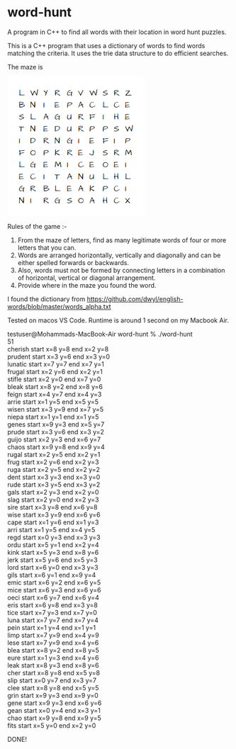 # word-hunt
A program in C++ to find all words with their location in word hunt puzzles.

This is a C++ program that uses a dictionary of words to find words matching the criteria.
It uses the trie data structure to do efficient searches.

The maze is 

![Maze](maze.png)

Rules of the game :-

1) From the maze of letters, find as many legitimate words of four or more letters that you can.
2) Words are arranged horizontally, vertically and diagonally and can be either spelled forwards or backwards.
3) Also, words must not be formed by connecting letters in a combination of horizontal, vertical or diagonal arrangement.
4) Provide where in the maze you found the word.

I found the dictionary from https://github.com/dwyl/english-words/blob/master/words_alpha.txt

Tested on macos VS Code. Runtime is around 1 second on my Macbook Air.

testuser@Mohammads-MacBook-Air word-hunt % ./word-hunt  
51  
cherish start x=8 y=8 end x=2 y=8  
prudent start x=3 y=6 end x=3 y=0  
lunatic start x=7 y=7 end x=7 y=1  
frugal start x=2 y=6 end x=2 y=1  
stifle start x=2 y=0 end x=7 y=0  
bleak start x=8 y=2 end x=8 y=6  
feign start x=4 y=7 end x=4 y=3  
arrie start x=1 y=5 end x=5 y=5  
wisen start x=3 y=9 end x=7 y=5  
niepa start x=1 y=1 end x=1 y=5  
genes start x=9 y=3 end x=5 y=7  
prude start x=3 y=6 end x=3 y=2  
guijo start x=2 y=3 end x=6 y=7  
chaos start x=9 y=8 end x=9 y=4  
rugal start x=2 y=5 end x=2 y=1  
frug start x=2 y=6 end x=2 y=3  
ruga start x=2 y=5 end x=2 y=2  
dent start x=3 y=3 end x=3 y=0  
rude start x=3 y=5 end x=3 y=2  
gals start x=2 y=3 end x=2 y=0  
slag start x=2 y=0 end x=2 y=3  
sire start x=3 y=8 end x=6 y=8  
wise start x=3 y=9 end x=6 y=6  
cape start x=1 y=6 end x=1 y=3  
arri start x=1 y=5 end x=4 y=5  
regd start x=0 y=3 end x=3 y=3  
ordu start x=5 y=1 end x=2 y=4  
kink start x=5 y=3 end x=8 y=6  
jerk start x=5 y=6 end x=5 y=3  
lord start x=6 y=0 end x=3 y=3  
gils start x=6 y=1 end x=9 y=4  
emic start x=6 y=2 end x=6 y=5  
mice start x=6 y=3 end x=6 y=6  
oeci start x=6 y=7 end x=6 y=4  
eris start x=6 y=8 end x=3 y=8  
tice start x=7 y=3 end x=7 y=0  
luna start x=7 y=7 end x=7 y=4  
pein start x=1 y=4 end x=1 y=1  
limp start x=7 y=9 end x=4 y=9  
lese start x=7 y=9 end x=4 y=6  
blea start x=8 y=2 end x=8 y=5  
eure start x=1 y=3 end x=4 y=6  
leak start x=8 y=3 end x=8 y=6  
cher start x=8 y=8 end x=5 y=8  
slip start x=0 y=7 end x=3 y=7  
clee start x=8 y=8 end x=5 y=5  
grin start x=9 y=3 end x=9 y=0  
gene start x=9 y=3 end x=6 y=6  
gean start x=0 y=4 end x=3 y=1  
chao start x=9 y=8 end x=9 y=5  
fits start x=5 y=0 end x=2 y=0  

DONE!
